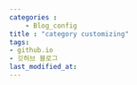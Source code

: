 ```yaml
---
categories : 
    - Blog_config
title : "category customizing"
tags:
- github.io
- 깃허브 블로그
last_modified_at:
---
```


